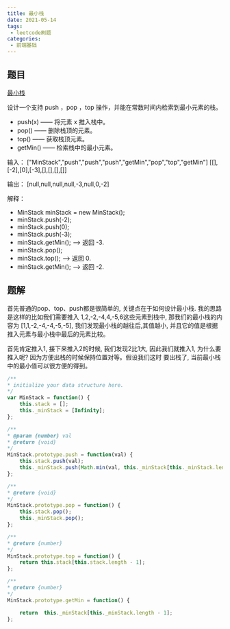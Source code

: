 ```yaml
---
title: 最小栈
date: 2021-05-14
tags:
 - leetcode刷题
categories:
 - 前端基础
---
```


## 题目

  [最小栈](https://leetcode-cn.com/problems/min-stack/)

 
  设计一个支持 push ，pop ，top 操作，并能在常数时间内检索到最小元素的栈。

  - push(x) —— 将元素 x 推入栈中。
  - pop() —— 删除栈顶的元素。
  - top() —— 获取栈顶元素。
  - getMin() —— 检索栈中的最小元素。

  输入：
  ["MinStack","push","push","push","getMin","pop","top","getMin"]
  [[],[-2],[0],[-3],[],[],[],[]]

  输出：
  [null,null,null,null,-3,null,0,-2]

  解释：

  - MinStack minStack = new MinStack();
  - minStack.push(-2);
  - minStack.push(0);
  - minStack.push(-3);
  - minStack.getMin();   --> 返回 -3.
  - minStack.pop();
  - minStack.top();      --> 返回 0.
  - minStack.getMin();   --> 返回 -2.

## 题解

   首先普通的pop、top、push都是很简单的, 关键点在于如何设计最小栈. 我的思路是这样的比如我们需要推入 1,2,-2,-4,4,-5,6这些元素到栈中,
   那我们的最小栈的内容为 [1,1,-2,-4,-4,-5,-5], 我们发现最小栈的越往后,其值越小, 并且它的值是根据推入元素与最小栈中最后的元素比较。

   首先肯定推入1, 接下来推入2的时候, 我们发现2比1大, 因此我们就推入1, 为什么要推入呢? 因为方便出栈的时候保持位置对等。假设我们这时 要出栈了, 当前最小栈中的最小值可以很方便的得到。

  ```js
  /**
  * initialize your data structure here.
  */
  var MinStack = function() {
      this.stack = [];
      this._minStack = [Infinity];
  };

  /** 
  * @param {number} val
  * @return {void}
  */
  MinStack.prototype.push = function(val) {
      this.stack.push(val);
      this._minStack.push(Math.min(val, this._minStack[this._minStack.length -1]));
  };

  /**
  * @return {void}
  */
  MinStack.prototype.pop = function() {
      this.stack.pop();
      this._minStack.pop();
  };

  /**
  * @return {number}
  */
  MinStack.prototype.top = function() {
      return this.stack[this.stack.length - 1];
  };

  /**
  * @return {number}
  */
  MinStack.prototype.getMin = function() {

      return  this._minStack[this._minStack.length - 1];
  };
  ```
